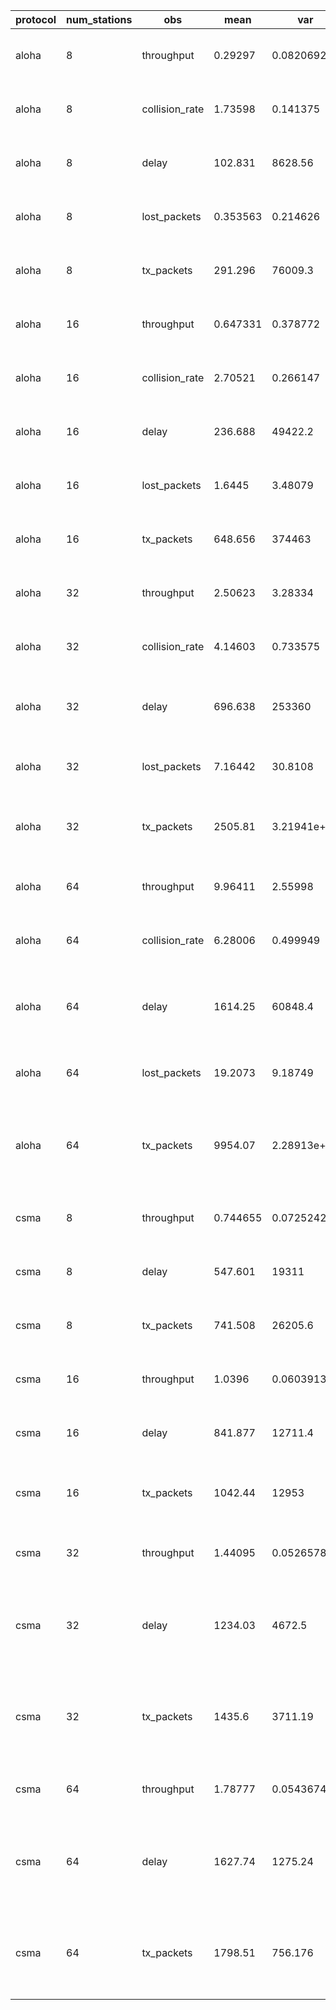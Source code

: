| protocol   |   num_stations | obs            |        mean |              var |         std |      median |         mad | CIs median                  |        gap |       gini |       CoV | percentiles                                              |
|------------|----------------|----------------|-------------|------------------|-------------|-------------|-------------|-----------------------------|------------|------------|-----------|----------------------------------------------------------|
| aloha      |              8 | throughput     |    0.29297  |      0.0820692   |    0.286477 |     0.19675 |    0.210171 | 0.185500 - 0.208000         | 0.35869    | 0.482717   | 0.977837  | 0.032500 - 0.092500 - 0.386750 - 1.147162                |
| aloha      |              8 | collision_rate |    1.73598  |      0.141375    |    0.375998 |     1.61327 |    0.272914 | 1.600840 - 1.627119         | 0.0786052  | 0.107444   | 0.216591  | 1.338498 - 1.496497 - 1.857440 - 2.744331                |
| aloha      |              8 | delay          |  102.831    |   8628.56        |   92.8901   |    72.375   |   70.21     | 68.375000 - 76.000000       | 0.341386   | 0.460093   | 0.903328  | 10.121875 - 36.625000 - 140.062500 - 369.518750          |
| aloha      |              8 | lost_packets   |    0.353563 |      0.214626    |    0.463278 |     0.125   |    0.351735 | 0.125000 - 0.250000         | 0.497416   | 0.645036   | 1.31031   | 0.000000 - 0.000000 - 0.500000 - 1.625000                |
| aloha      |              8 | tx_packets     |  291.296    |  76009.3         |  275.698    |   198.5     |  206.395    | 187.000000 - 210.000000     | 0.35427    | 0.475524   | 0.946451  | 33.975000 - 92.000000 - 392.000000 - 1123.325000         |
| aloha      |             16 | throughput     |    0.647331 |      0.378772    |    0.615444 |     0.42675 |    0.475822 | 0.403000 - 0.448500         | 0.367526   | 0.489159   | 0.950741  | 0.068488 - 0.182000 - 0.882625 - 2.343612                |
| aloha      |             16 | collision_rate |    2.70521  |      0.266147    |    0.515894 |     2.51944 |    0.37172  | 2.505470 - 2.534125         | 0.0687045  | 0.0920584  | 0.190704  | 2.236074 - 2.370113 - 2.839125 - 4.238297                |
| aloha      |             16 | delay          |  236.688    |  49422.2         |  222.311    |   155.75    |  172.891    | 147.437500 - 164.937500     | 0.36523    | 0.486517   | 0.939258  | 19.621875 - 69.687500 - 327.875000 - 851.953125          |
| aloha      |             16 | lost_packets   |    1.6445   |      3.48079     |    1.86569  |     0.9375  |    1.4491   | 0.875000 - 1.000000         | 0.440589   | 0.582724   | 1.1345    | 0.000000 - 0.187500 - 2.375000 - 6.875000                |
| aloha      |             16 | tx_packets     |  648.656    | 374463           |  611.934    |   423.5     |  474.729    | 400.000000 - 449.000000     | 0.365933   | 0.486827   | 0.943388  | 71.975000 - 189.000000 - 898.750000 - 2346.125000        |
| aloha      |             32 | throughput     |    2.50623  |      3.28334     |    1.812    |     2.221   |    1.62702  | 2.075500 - 2.340000         | 0.324595   | 0.412866   | 0.722997  | 0.159475 - 0.760500 - 4.422500 - 5.367075                |
| aloha      |             32 | collision_rate |    4.14603  |      0.733575    |    0.85649  |     3.7675  |    0.597287 | 3.756687 - 3.782921         | 0.0720312  | 0.090038   | 0.206581  | 3.584822 - 3.670711 - 4.114339 - 6.704096                |
| aloha      |             32 | delay          |  696.638    | 253360           |  503.349    |   621.672   |  454.211    | 581.875000 - 659.968750     | 0.326002   | 0.411333   | 0.722539  | 32.496875 - 212.796875 - 1285.734375 - 1403.548437       |
| aloha      |             32 | lost_packets   |    7.16442  |     30.8108      |    5.55075  |     6.34375 |    5.0038   | 5.906250 - 6.781250         | 0.349212   | 0.441366   | 0.774766  | 0.000000 - 1.812500 - 13.468750 - 15.219531              |
| aloha      |             32 | tx_packets     | 2505.81     |      3.21941e+06 | 1794.27     |  2239.5     | 1619.07     | 2107.000000 - 2378.000000   | 0.323064   | 0.407644   | 0.716045  | 160.000000 - 780.000000 - 4580.250000 - 5053.000000      |
| aloha      |             64 | throughput     |    9.96411  |      2.55998     |    1.59999  |    10.187   |    0.711442 | 10.161500 - 10.215000       | 0.0357002  | 0.0539102  | 0.160576  | 4.071825 - 9.812875 - 10.565125 - 11.268812              |
| aloha      |             64 | collision_rate |    6.28006  |      0.499949    |    0.707071 |     6.18147 |    0.198753 | 6.178172 - 6.185693         | 0.0158241  | 0.0211805  | 0.11259   | 6.051675 - 6.139477 - 6.227870 - 6.435376                |
| aloha      |             64 | delay          | 1614.25     |  60848.4         |  246.675    |  1657.41    |   82.5765   | 1656.359375 - 1658.093750   | 0.0255774  | 0.0302791  | 0.152811  | 685.988281 - 1646.667969 - 1666.554688 - 1681.157031     |
| aloha      |             64 | lost_packets   |   19.2073   |      9.18749     |    3.03109  |    19.7344  |    1.02291  | 19.703125 - 19.750000       | 0.0266281  | 0.0347187  | 0.157809  | 7.687500 - 19.515625 - 19.921875 - 20.281250             |
| aloha      |             64 | tx_packets     | 9954.07     |      2.28913e+06 | 1512.99     | 10215       |  507.362    | 10208.000000 - 10222.000000 | 0.0254852  | 0.0320984  | 0.151997  | 4252.850000 - 10124.000000 - 10296.000000 - 10441.000000 |
| csma       |              8 | throughput     |    0.744655 |      0.0725242   |    0.269303 |     0.67    |    0.220426 | 0.657500 - 0.685000         | 0.148005   | 0.200213   | 0.361648  | 0.379987 - 0.544375 - 0.915000 - 1.373537                |
| csma       |              8 | delay          |  547.601    |  19311           |  138.964    |   541       |  118.22     | 530.750000 - 550.625000     | 0.107943   | 0.146163   | 0.253769  | 314.596875 - 433.875000 - 663.531250 - 793.131250        |
| csma       |              8 | tx_packets     |  741.508    |  26205.6         |  161.881    |   734.5     |  137.177    | 724.000000 - 745.000000     | 0.0924989  | 0.125603   | 0.218314  | 455.000000 - 615.000000 - 877.250000 - 1017.025000       |
| csma       |             16 | throughput     |    1.0396   |      0.0603913   |    0.245746 |     1.00475 |    0.20202  | 0.987000 - 1.020500         | 0.0971626  | 0.132907   | 0.236386  | 0.689962 - 0.834875 - 1.188750 - 1.584512                |
| csma       |             16 | delay          |  841.877    |  12711.4         |  112.745    |   835.469   |   95.4683   | 827.000000 - 845.750000     | 0.0566997  | 0.0769613  | 0.133921  | 634.115625 - 755.453125 - 933.921875 - 1038.575000       |
| csma       |             16 | tx_packets     | 1042.44     |  12953           |  113.811    |  1038.5     |   95.3396   | 1031.000000 - 1046.000000   | 0.045729   | 0.0625903  | 0.109178  | 826.000000 - 957.000000 - 1137.000000 - 1241.000000      |
| csma       |             32 | throughput     |    1.44095  |      0.0526578   |    0.229473 |     1.4285  |    0.188272 | 1.417500 - 1.444000         | 0.0653293  | 0.0907374  | 0.159252  | 1.067000 - 1.259875 - 1.587500 - 1.913500                |
| csma       |             32 | delay          | 1234.03     |   4672.5         |   68.3557   |  1230.86    |   56.3837   | 1226.187500 - 1235.781250   | 0.0228453  | 0.0316115  | 0.0553921 | 1110.386719 - 1184.734375 - 1284.429688 - 1361.954687    |
| csma       |             32 | tx_packets     | 1435.6      |   3711.19        |   60.9195   |  1435       |   49.5802   | 1431.000000 - 1439.000000   | 0.0172681  | 0.0241092  | 0.042435  | 1317.000000 - 1393.000000 - 1480.000000 - 1548.000000    |
| csma       |             64 | throughput     |    1.78777  |      0.0543674   |    0.233168 |     1.7945  |    0.191184 | 1.781500 - 1.806000         | 0.0534698  | 0.0746928  | 0.130424  | 1.372963 - 1.604500 - 1.950000 - 2.228050                |
| csma       |             64 | delay          | 1627.74     |   1275.24        |   35.7105   |  1628.86    |   29.0079   | 1626.312500 - 1631.562500   | 0.00891048 | 0.0124328  | 0.0219387 | 1556.291406 - 1602.593750 - 1654.078125 - 1693.139062    |
| csma       |             64 | tx_packets     | 1798.51     |    756.176       |   27.4987   |  1799       |   21.7819   | 1797.000000 - 1801.000000   | 0.00605554 | 0.00856503 | 0.0152897 | 1742.000000 - 1781.000000 - 1817.000000 - 1848.000000    |